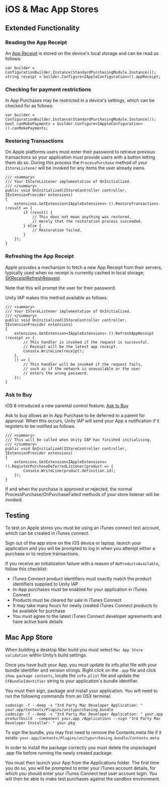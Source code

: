 iOS & Mac App Stores
====================

Extended Functionality
----------------------

### Reading the App Receipt

An [App Receipt](https://developer.apple.com/library/ios/releasenotes/General/ValidateAppStoreReceipt/Chapters/ValidateRemotely.html) is stored on the device's local storage and can be read as follows:

````
var builder = ConfigurationBuilder.Instance(StandardPurchasingModule.Instance());
string receipt = builder.Configure<IAppleConfiguration>().appReceipt;
````

### Checking for payment restrictions

In App Purchases may be restricted in a device's settings, which can be checked for as follows:

````
var builder = ConfigurationBuilder.Instance(StandardPurchasingModule.Instance());
bool canMakePayments = builder.Configure<IAppleConfiguration>().canMakePayments;
````

### Restoring Transactions

On Apple platforms users must enter their password to retrieve previous transactions so your application must provide users with a button letting them do so. During this process the ``ProcessPurchase`` method of your ``IStoreListener`` will be invoked for any items the user already owns.

````
/// <summary>
/// Your IStoreListener implementation of OnInitialized.
/// </summary>
public void OnInitialized(IStoreController controller, IExtensionProvider extensions)
{
	extensions.GetExtension<IAppleExtensions> ().RestoreTransactions (result => {
		if (result) {
			// This does not mean anything was restored,
			// merely that the restoration process succeeded.
		} else {
			// Restoration failed.
		}
	});
}
````

### Refreshing the App Receipt

Apple provides a mechanism to fetch a new App Receipt from their servers, typically used when no receipt is currently cached in local storage; [SKReceiptRefreshRequest](https://developer.apple.com/library/ios/documentation/StoreKit/Reference/SKReceiptRefreshRequest_ClassRef/index.html#//apple_ref/occ/cl/SKReceiptRefreshRequest).

Note that this will prompt the user for their password.

Unity IAP makes this method available as follows:

````
/// <summary>
/// Your IStoreListener implementation of OnInitialized.
/// </summary>
public void OnInitialized(IStoreController controller, IExtensionProvider extensions)
{
	extensions.GetExtension<IAppleExtensions> ().RefreshAppReceipt (receipt => {
		// This handler is invoked if the request is successful.
		// Receipt will be the latest app receipt.
		Console.WriteLine(receipt);
	},
	() => {
		// This handler will be invoked if the request fails,
		// such as if the network is unavailable or the user
		// enters the wrong password.
	});
}
````

### Ask to Buy

iOS 8 introduced a new parental control feature;  [Ask to Buy](https://developer.apple.com/library/ios/technotes/tn2259/_index.html#//apple_ref/doc/uid/DTS40009578-CH1-UPDATE_YOUR_APP_FOR_ASK_TO_BUY)

Ask to buy allows an In App Purchase to be deferred to a parent for approval. When this occurs, Unity IAP will send your App a notification if it registers to be notified as follows.

````
/// <summary>
/// This will be called when Unity IAP has finished initialising.
/// </summary>
public void OnInitialized(IStoreController controller, IExtensionProvider extensions)
{
    extensions.GetExtension<IAppleExtensions>().RegisterPurchaseDeferredListener(product => {
        Console.WriteLine(product.definition.id);
    });
}
````

If and when the purchase is approved or rejected, the normal ProcessPurchase/OnPurchaseFailed methods of your store listener will be invoked.

Testing
-------

To test on Apple stores you must be using an iTunes connect test account, which can be created in iTunes connect.

Sign out of the app store on the iOS device or laptop, launch your application and you will be prompted to log in when you attempt either a purchase or to restore transactions.

If you receive an initialization failure with a reason of ``NoProductsAvailable``, follow this checklist:

* iTunes Connect product identifiers must exactly match the product identifiers supplied to Unity IAP
* In-App purchases must be enabled for your application in iTunes Connect
* Products must be cleared for sale in iTunes Connect
* It may take many hours for newly created iTunes Connect products to be available for purchase
* You must agree to the latest iTunes Connect developer agreements and have active bank details

Mac App Store
-------------

When building a desktop Mac build you must select ``Mac App Store validation`` within Unity’s build settings.

Once you have built your App, you must update its info.plist file with your bundle identifier and version strings. Right click on the ``.app`` file and click ``show package contents``, locate the ``info.plist`` file and update the ``CFBundleIdentifier`` string to your application's bundle identifier.

You must then sign, package and install your application. You will need to run the following commands from an OSX terminal:

````
codesign -f --deep -s "3rd Party Mac Developer Application: " your.app/Contents/Plugins/unitypurchasing.bundle
codesign -f --deep -s "3rd Party Mac Developer Application: " your.app
productbuild --component your.app /Applications --sign "3rd Party Mac Developer Installer: " your.pkg
````

To sign the bundle, you may first need to remove the Contents.meta file if it exists: `your.app/Contents/Plugins/unitypurchasing.bundle/Contents.meta`

In order to install the package correctly you must delete the unpackaged .app file before running the newly created package.

You must then launch your App from the Applications folder. The first time you do so, you will be prompted to enter your iTunes account details, for which you should enter your iTunes Connect test user account login. You will then be able to make test purchases against the sandbox environment.